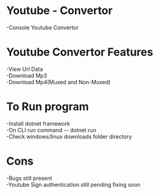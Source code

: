 # Youtube - Convertor
-Console Youtube Convertor

# Youtube Convertor Features
-View Url Data  
-Download Mp3  
-Download Mp4(Muxed and Non-Muxed)  


# To Run program  
-Install dotnet framework   
-On CLI run command -- dotnet run  
-Check windows/linux downloads folder directory  


# Cons  
-Bugs still present  
-Youtube Sign authentication still pending fixing soon



